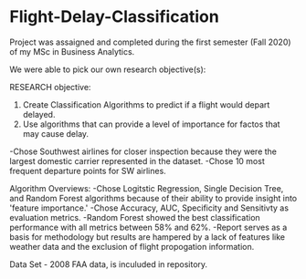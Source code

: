 # Flight-Delay-Classification

Project was assaigned and completed during the first semester (Fall 2020) of my MSc in Business Analytics. 

We were able to pick our own research objective(s):

RESEARCH objective:
  1. Create Classification Algorithms to predict if a flight would depart delayed.
  2. Use algorithms that can provide a level of importance for factos that may cause delay.

-Chose Southwest airlines for closer inspection because they were the largest domestic carrier represented in the dataset. 
-Chose 10 most frequent departure points for SW airlines. 

Algorithm Overviews:
-Chose Logitstic Regression, Single Decision Tree, and Random Forest algorithms because of their ability to provide insight into 'feature importance.'
-Chose Accuracy, AUC, Specificity and Sensitivty as evaluation metrics.
-Random Forest showed the best classification performance with all metrics between 58% and 62%. 
  -Report serves as a basis for methodology but results are hampered by a lack of features like weather data and the exclusion of flight propogation information. 


Data Set - 2008 FAA data, is inculuded in repository. 
